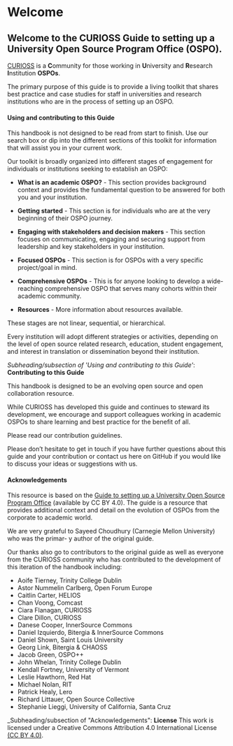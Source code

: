 # Welcome

## Welcome to the CURIOSS Guide to setting up a University Open Source Program Office (OSPO).

[CURIOSS](https://curioss.org/) is a <b>C</b>ommunity for those working in <b>U</b>niversity and <b>R</b>esearch <b>I</b>nstitution <b>OSPOs</b>.

The primary purpose of this guide is to provide a living toolkit that shares best practice and case studies for staff in universities and research institutions who are in the process of setting up an OSPO.

#### Using and contributing to this Guide
This handbook is not designed to be read from start to finish. Use our search box or dip into the different sections of this toolkit for information that will assist you in your current work.

Our toolkit is broadly organized into different stages of engagement for individuals or institutions seeking to establish an OSPO:

- <b>What is an academic OSPO?</b> - This section provides background context and provides the fundamental question to be answered for both you and your institution.

- <b>Getting started</b> - This section is for individuals who are at the very beginning of their OSPO journey.

- <b>Engaging with stakeholders and decision makers</b> - This section focuses on communicating, engaging and securing support from leadership and key stakeholders in your institution.

- <b>Focused OSPOs</b> - This section is for OSPOs with a very specific project/goal in mind.

- <b>Comprehensive OSPOs</b> - This is for anyone looking to develop a wide-reaching comprehensive OSPO that serves many cohorts within their academic community.

- <b>Resources</b> - More information about resources available.

These stages are not linear, sequential, or hierarchical.

Every institution will adopt different strategies or activities, depending on the level of open source related research, education, student engagement, and interest in translation or dissemination beyond their institution.

_Subheading/subsection of 'Using and contributing to this Guide'_: <b>Contributing to this Guide</b>

This handbook is designed to be an evolving open source and open collaboration resource.

While CURIOSS has developed this guide and continues to steward its development, we encourage and support colleagues working in academic OSPOs to share learning and best practice for the benefit of all.

Please read our contribution guidelines.

Please don’t hesitate to get in touch if you have further questions about this guide and your contribution or contact us here on GitHub if you would like to discuss your ideas or suggestions with us.

#### Acknowledgements
This resource is based on the [Guide to setting up a University Open Source Program Office](https://ospoplusplus.org/resource/guide-to-set-up-a-university-open-source-programs-office/) (available by CC BY 4.0). The guide is a resource that provides additional context and detail on the evolution of OSPOs from the corporate to academic world.

We are very grateful to Sayeed Choudhury (Carnegie Mellon University) who was the primar- y author of the original guide.

Our thanks also go to contributors to the original guide as well as everyone from the CURIOSS community who has contributed to the development of this iteration of the handbook including:

- Aoife Tierney, Trinity College Dublin
- Astor Nummelin Carlberg, Open Forum Europe
- Caitlin Carter, HELIOS
- Chan Voong, Comcast
- Ciara Flanagan, CURIOSS
- Clare Dillon, CURIOSS
- Danese Cooper, InnerSource Commons
- Daniel Izquierdo, Bitergia & InnerSource Commons
- Daniel Shown, Saint Louis University
- Georg Link, Bitergia & CHAOSS
- Jacob Green, OSPO++
- John Whelan, Trinity College Dublin
- Kendall Fortney, University of Vermont
- Leslie Hawthorn, Red Hat
- Michael Nolan, RIT
- Patrick Healy, Lero
- Richard Littauer, Open Source Collective
- Stephanie Lieggi, University of California, Santa Cruz

_Subheading/subsection of "Acknowledgements": <b>License</b>
This work is licensed under a Creative Commons Attribution 4.0 International License [(CC BY 4.0)](https://creativecommons.org/licenses/by/4.0/).



```{tableofcontents}
```
